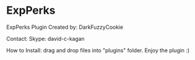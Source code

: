 ExpPerks
========

ExpPerks Plugin
Created by: DarkFuzzyCookie

Contact:
Skype: david-c-kagan

How to Install:
drag and drop files into "plugins" folder.
Enjoy the plugin :)
